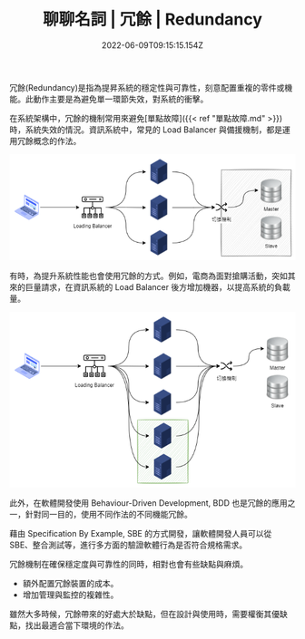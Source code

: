 ﻿---
title: 聊聊名詞 | 冗餘 | Redundancy
description: 試著簡單說明接觸過的名詞，再次加深自己的印象，另一方面也作為備查用的資訊。
date: 2022-06-09T09:15:15.154Z
categories:
  - 聊聊名詞
slug: redundancy
keywords:
  - 冗餘
  - Redundancy
tags:
  - 思維模式
lastmod: 2022-06-28T08:52:03.079Z
---

冗餘(Redundancy)是指為提昇系統的穩定性與可靠性，刻意配置重複的零件或機能。此動作主要是為避免單一環節失效，對系統的衝擊。

<!--more-->

在系統架構中，冗餘的機制常用來避免[單點故障]({{< ref "單點故障.md" >}})時，系統失效的情況。資訊系統中，常見的 Load Balancer 與備援機制，都是運用冗餘概念的作法。

![system](../../images/redundancy.png)

有時，為提升系統性能也會使用冗餘的方式。例如，電商為面對搶購活動，突如其來的巨量請求，在資訊系統的 Load Balancer 後方增加機器，以提高系統的負載量。

![system](../../images/redundancy_2.png)

此外，在軟體開發使用 Behaviour-Driven Development, BDD 也是冗餘的應用之一，針對同一目的，使用不同作法的不同機能冗餘。

藉由 Specification By Example, SBE 的方式開發，讓軟體開發人員可以從 SBE、整合測試等，進行多方面的驗證軟體行為是否符合規格需求。

冗餘機制在確保穩定度與可靠性的同時，相對也會有些缺點與麻煩。

- 額外配置冗餘裝置的成本。
- 增加管理與監控的複雜性。

雖然大多時候，冗餘帶來的好處大於缺點，但在設計與使用時，需要權衡其優缺點，找出最適合當下環境的作法。
